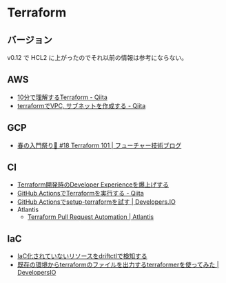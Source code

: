 # Terraform

## バージョン

v0.12 で HCL2 に上がったのでそれ以前の情報は参考にならない。

## AWS

- [10分で理解するTerraform - Qiita](https://qiita.com/Chanmoro/items/55bf0da3aaf37dc26f73)
- [terraformでVPC, サブネットを作成する - Qiita](https://qiita.com/sasshi_i/items/f4f65e18923d856be256)

## GCP

- [春の入門祭り🌸 #18 Terraform 101 | フューチャー技術ブログ](https://future-architect.github.io/articles/20200624/)

## CI

- [Terraform開発時のDeveloper Experienceを爆上げする](https://zenn.dev/honmarkhunt/articles/2f03cba1ffe966)
- [GitHub ActionsでTerraformを実行する - Qiita](https://qiita.com/keitakn/items/db2e9c68019594885ac4)
- [GitHub Actionsでsetup-terraformを試す | Developers.IO](https://dev.classmethod.jp/articles/try-github-actions-setup-terraform/)
- Atlantis
  - [Terraform Pull Request Automation | Atlantis](https://www.runatlantis.io/)

## IaC

- [IaC化されていないリソースをdriftctlで検知する](https://zenn.dev/gosarami/articles/dd938001eac988e44d11)
- [既存の環境からterraformのファイルを出力するterraformerを使ってみた | DevelopersIO](https://dev.classmethod.jp/articles/terraformer-aws-check/)
